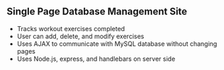 Single Page Database Management Site 
------------------------------------------
- Tracks workout exercises completed 
- User can add, delete, and modify exercises 
- Uses AJAX to communicate with MySQL database without changing pages 
- Uses Node.js, express, and handlebars on server side 
